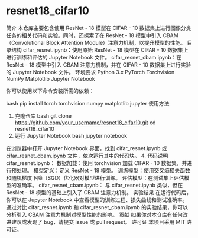 # resnet18_cifar10
简介
本仓库主要包含使用 ResNet - 18 模型在 CIFAR - 10 数据集上进行图像分类任务的相关代码和实验。同时，还探索了在 ResNet - 18 模型中引入 CBAM（Convolutional Block Attention Module）注意力机制，以提升模型的性能。
目录结构
cifar_resnet.ipynb：使用原始 ResNet - 18 模型在 CIFAR - 10 数据集上进行训练和评估的 Jupyter Notebook 文件。
cifar_resnet_cbam.ipynb：在 ResNet - 18 模型中引入 CBAM 注意力机制，并在 CIFAR - 10 数据集上进行实验的 Jupyter Notebook 文件。
环境要求
Python 3.x
PyTorch
Torchvision
NumPy
Matplotlib
Jupyter Notebook

你可以使用以下命令安装所需的依赖：

bash
pip install torch torchvision numpy matplotlib jupyter
使用方法
1. 克隆仓库
bash
git clone https://github.com/your_username/resnet18_cifar10.git
cd resnet18_cifar10
2. 运行 Jupyter Notebook
bash
jupyter notebook

在浏览器中打开 Jupyter Notebook 界面，找到 cifar_resnet.ipynb 或 cifar_resnet_cbam.ipynb 文件，依次运行其中的代码块。
4. 代码说明
cifar_resnet.ipynb：
数据加载：使用 torchvision 加载 CIFAR - 10 数据集，并进行预处理。
模型定义：定义 ResNet - 18 模型。
训练模型：使用交叉熵损失函数和随机梯度下降（SGD）优化器对模型进行训练。
评估模型：在测试集上评估模型的准确率。
cifar_resnet_cbam.ipynb：
与 cifar_resnet.ipynb 类似，但在 ResNet - 18 模型的基础上引入了 CBAM 注意力机制。
实验结果
在运行代码后，你可以在 Jupyter Notebook 中查看模型的训练过程、损失曲线和测试准确率。通过对比 cifar_resnet.ipynb 和 cifar_resnet_cbam.ipynb 的实验结果，你可以分析引入 CBAM 注意力机制对模型性能的影响。
贡献
如果你对本仓库有任何改进建议或发现了 bug，请提交 issue 或 pull request。
许可证
本项目采用 MIT 许可证。
